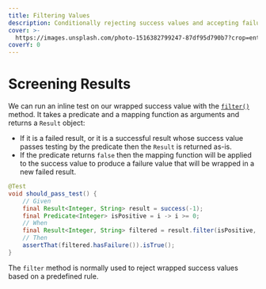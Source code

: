```yaml
---
title: Filtering Values
description: Conditionally rejecting success values and accepting failure values
cover: >-
  https://images.unsplash.com/photo-1516382799247-87df95d790b7?crop=entropy&cs=srgb&fm=jpg&ixid=M3wxOTcwMjR8MHwxfHNlYXJjaHwxfHxzY3JlZW5pbmd8ZW58MHx8fHwxNjg0OTMzNzc3fDA&ixlib=rb-4.0.3&q=85
coverY: 0
---
```


# Screening Results

We can run an inline test on our wrapped success value with the [`filter()`](https://dev.leakyabstractions.com/result/javadoc/1.0.0.0/com/leakyabstractions/result/Result.html#filter-java.util.function.Predicate,java.util.function.Function-) method. It takes a predicate and a mapping function as arguments and returns a `Result` object:

* If it is a failed result, or it is a successful result whose success value passes testing by the predicate then the `Result` is returned as-is.
* If the predicate returns `false` then the mapping function will be applied to the success value to produce a failure value that will be wrapped in a new failed result.

```java
@Test
void should_pass_test() {
    // Given
    final Result<Integer, String> result = success(-1);
    final Predicate<Integer> isPositive = i -> i >= 0;
    // When
    final Result<Integer, String> filtered = result.filter(isPositive, i -> "Negative number");
    // Then
    assertThat(filtered.hasFailure()).isTrue();
}
```

The `filter` method is normally used to reject wrapped success values based on a predefined rule.
